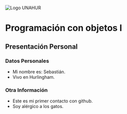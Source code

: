![Logo UNAHUR](./UNAHUR.png)

# Programación con objetos I
## Presentación Personal

### Datos Personales
- Mi nombre es: Sebastián. 
- Vivo en Hurlingham.


### Otra Información
- Este es mi primer contacto con github.
- Soy alérgico a los gatos.

